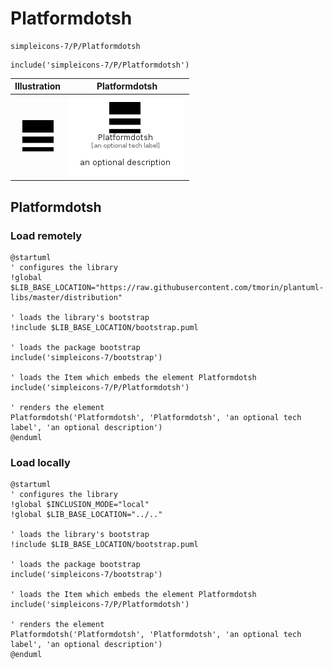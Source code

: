 # Platformdotsh


```text
simpleicons-7/P/Platformdotsh
```

```text
include('simpleicons-7/P/Platformdotsh')
```



| Illustration | Platformdotsh |
| :---: | :---: |
| ![illustration for Illustration](../../simpleicons-7/P/Platformdotsh.png) | ![illustration for Platformdotsh](../../simpleicons-7/P/Platformdotsh.Local.png) |




## Platformdotsh

### Load remotely
```plantuml
@startuml
' configures the library
!global $LIB_BASE_LOCATION="https://raw.githubusercontent.com/tmorin/plantuml-libs/master/distribution"

' loads the library's bootstrap
!include $LIB_BASE_LOCATION/bootstrap.puml

' loads the package bootstrap
include('simpleicons-7/bootstrap')

' loads the Item which embeds the element Platformdotsh
include('simpleicons-7/P/Platformdotsh')

' renders the element
Platformdotsh('Platformdotsh', 'Platformdotsh', 'an optional tech label', 'an optional description')
@enduml
```

### Load locally
```plantuml
@startuml
' configures the library
!global $INCLUSION_MODE="local"
!global $LIB_BASE_LOCATION="../.."

' loads the library's bootstrap
!include $LIB_BASE_LOCATION/bootstrap.puml

' loads the package bootstrap
include('simpleicons-7/bootstrap')

' loads the Item which embeds the element Platformdotsh
include('simpleicons-7/P/Platformdotsh')

' renders the element
Platformdotsh('Platformdotsh', 'Platformdotsh', 'an optional tech label', 'an optional description')
@enduml
```

